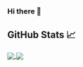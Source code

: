 ### Hi there 👋

<!--
**wldevproject/wldevproject** is a ✨ _special_ ✨ repository because its `README.md` (this file) appears on your GitHub profile.

Here are some ideas to get you started:

- 🔭 I’m currently working on ...
- 🌱 I’m currently learning ...
- 👯 I’m looking to collaborate on ...
- 🤔 I’m looking for help with ...
- 💬 Ask me about ...
- 📫 How to reach me: ...
- 😄 Pronouns: ...
- ⚡ Fun fact: ...
-->


## GitHub Stats 📈 
<a href="https://github.com/wldevproject">
  <img align="center" src="https://github-readme-stats.vercel.app/api?username=wldevproject&show_icons=true&line_height=27&count_private=true&title_color=ffffff&text_color=c9cacc&icon_color=2bbc8a&bg_color=1d1f21"/>
</a>
<a href="https://github.com/wldevproject">
  <img align="center" src="https://github-readme-stats.vercel.app/api/top-langs/?username=wldevproject&hide=css,html,tex&title_color=ffffff&text_color=c9cacc&icon_color=2bbc8a&bg_color=1d1f21&langs_count=3"/>
</a>
